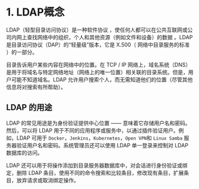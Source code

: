 # 1. LDAP概念

LDAP（轻型目录访问协议）是一种软件协议 ，使任何人都可以在公共互联网或公司内网上查找网络中的组织，个人和其他资源（例如文件和设备）的数据 。LDAP 是目录访问协议（DAP）的“轻量级”版本，它是 X.500（ 网络中目录服务的标准 ）的一部分。

目录告诉用户某些内容在网络中的位置。在 TCP / IP 网络上，域名系统（DNS）是用于将域名与特定网络地址（网络上的唯一位置）相关联的目录系统。但是，用户可能不知道域名。LDAP 允许用户搜索个人，而无需知道他们的位置（尽管其他信息将对搜索有所帮助）。

## LDAP 的用途

LDAP 的常见用途是为身份验证提供中心位置 —— 意味着它存储用户名和密码。然后，可以将 LDAP 用于不同的应用程序或服务中，以通过插件验证用户。例如，LDAP 可用于 `Docker`​，`Jenkins`​，`Kubernetes`​，`Open VPN`​ 和 `Linux Samba`​ 服务器验证用户名和密码。系统管理员还可以使用 LDAP 单一登录来控制对 LDAP 数据库的访问。

LDAP 还可以用于将操作添加到目录服务器数据库中，对会话进行身份验证或绑定，删除 LDAP 条目，使用不同的命令搜索和比较条目，修改现有条目，扩展条目，放弃请求或取消绑定操作。

‍
